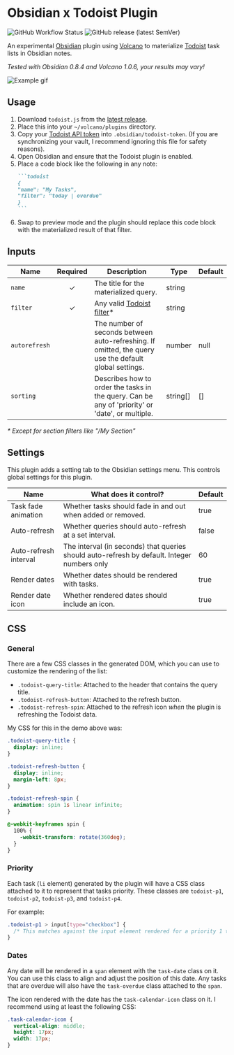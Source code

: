 # Obsidian x Todoist Plugin

![GitHub Workflow Status](https://img.shields.io/github/workflow/status/jamiebrynes7/obsidian-todoist-plugin/premerge?style=for-the-badge) ![GitHub release (latest SemVer)](https://img.shields.io/github/v/release/jamiebrynes7/obsidian-todoist-plugin?style=for-the-badge)

An experimental [Obsidian](https://obsidian.md/) plugin using [Volcano](https://github.com/kognise/volcano) to materialize [Todoist](https://todoist.com/) task lists in Obsidian notes.

_Tested with Obsidian 0.8.4 and Volcano 1.0.6, your results may vary!_

![Example gif](./.github/obsidian-todoist-sync.gif)

## Usage

1. Download `todoist.js` from the [latest release](https://github.com/jamiebrynes7/obsidian-todoist-plugin/releases).
2. Place this into your `~/volcano/plugins` directory.
3. Copy your [Todoist API token](https://todoist.com/prefs/integrations) into `.obsidian/todoist-token`. (If you are synchronizing your vault, I recommend ignoring this file for safety reasons).
4. Open Obsidian and ensure that the Todoist plugin is enabled.
5. Place a code block like the following in any note:
   ````markdown
   ```todoist
   {
   "name": "My Tasks",
   "filter": "today | overdue"
   }
   ```
   ````
6. Swap to preview mode and the plugin should replace this code block with the materialized result of that filter.

## Inputs

| Name          | Required | Description                                                                                           | Type     | Default |
|---------------|:--------:|-------------------------------------------------------------------------------------------------------|----------|---------|
| `name`        |    ✓     | The title for the materialized query.                                                                 | string   |         |
| `filter`      |    ✓     | Any valid [Todoist filter](https://get.todoist.help/hc/en-us/articles/205248842-Filters)\*            | string   |         |
| `autorefresh` |          | The number of seconds between auto-refreshing. If omitted, the query use the default global settings. | number   | null    |
| `sorting`     |          | Describes how to order the tasks in the query. Can be any of 'priority' or 'date', or multiple.       | string[] | []      |

_\* Except for section filters like "/My Section"_

## Settings

This plugin adds a setting tab to the Obsidian settings menu. This controls global settings for this plugin.

| Name                  | What does it control?                                                                       | Default |
|-----------------------|---------------------------------------------------------------------------------------------|---------|
| Task fade animation   | Whether tasks should fade in and out when added or removed.                                 | true    |
| Auto-refresh          | Whether queries should auto-refresh at a set interval.                                      | false   |
| Auto-refresh interval | The interval (in seconds) that queries should auto-refresh by default. Integer numbers only | 60      |
| Render dates          | Whether dates should be rendered with tasks.                                                | true    |
| Render date icon      | Whether rendered dates should include an icon.                                              | true    |

## CSS

### General

There are a few CSS classes in the generated DOM, which you can use to customize the rendering of the list:

- `.todoist-query-title`: Attached to the header that contains the query title.
- `.todoist-refresh-button`: Attached to the refresh button.
- `.todoist-refresh-spin`: Attached to the refresh icon _when_ the plugin is refreshing the Todoist data.

My CSS for this in the demo above was:

```css
.todoist-query-title {
  display: inline;
}

.todoist-refresh-button {
  display: inline;
  margin-left: 8px;
}

.todoist-refresh-spin {
  animation: spin 1s linear infinite;
}

@-webkit-keyframes spin {
  100% {
    -webkit-transform: rotate(360deg);
  }
}
```

### Priority

Each task (`li` element) generated by the plugin will have a CSS class attached to it to represent that tasks priority. These classes are `todoist-p1`, `todoist-p2`, `todoist-p3`, and `todoist-p4`.

For example:

```css
.todoist-p1 > input[type="checkbox"] {
  /* This matches against the input element rendered for a priority 1 task. */
}
```

### Dates

Any date will be rendered in a `span` element with the `task-date` class on it. You can use this class to align and adjust the position of this date. Any tasks that are overdue will also have the `task-overdue` class attached to the `span`.

The icon rendered with the date has the `task-calendar-icon` class on it. I recommend using at least the following CSS:

```css
.task-calendar-icon {
  vertical-align: middle;
  height: 17px;
  width: 17px;
}
```
